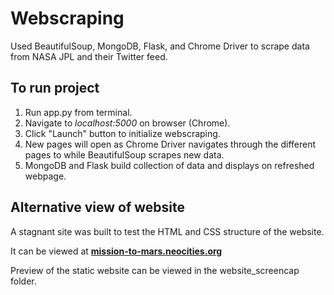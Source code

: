 # Webscraping
Used BeautifulSoup, MongoDB, Flask, and Chrome Driver to scrape data from NASA JPL and their Twitter feed.

## To run project
1. Run app.py from terminal.
2. Navigate to *localhost:5000* on browser (Chrome).
3. Click "Launch" button to initialize webscraping.
4. New pages will open as Chrome Driver navigates through the different pages to while BeautifulSoup scrapes new data.
5. MongoDB and Flask build collection of data and displays on refreshed webpage.

## Alternative view of website
A stagnant site was built to test the HTML and CSS structure of the website.

It can be viewed at [**mission-to-mars.neocities.org**](https://mission-to-mars.neocities.org/)

Preview of the static website can be viewed in the website_screencap folder.



